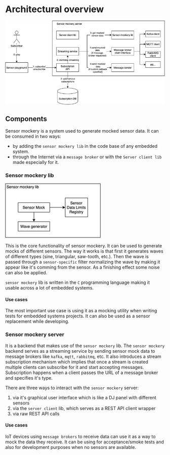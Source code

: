 # Architectural overview

![architectural overview](./img/overview.png)

## Components

Sensor mockery is a system used to generate mocked sensor data. It can be consumed in two ways:
- by adding the `sensor mockery lib` in the code base of any embedded system.
- through the Internet via a `message broker` or with the `Server client lib` made especially for it.

### Sensor mockery lib

![sensor mockery lib overview](./img/lib_overview.png)

This is the core functionality of sensor mockery. It can be used to generate mocks of different sensors. The way it works is that first it generates waves of different types (sine, triangular, saw-tooth, etc.). Then the wave is passed through a `sensor-specific` filter normalizing the wave by making it appear like it's comming from the sensor. As a finishing effect some noise can also be applied.

`sensor mockery` lib is written in the `C` programming language making it usable across a lot of embedded systems.

#### Use cases

The most important use case is using it as a mocking utility when writing tests for embedded systems projects. It can also be used as a sensor replacement while developing.

### Sensor mockery server

It is a backend that makes use of the `sensor mockery` lib. The `sensor mockery` backend serves as a streaming service by sending sensor mock data to message brokers like `kafka`, `mqtt`, `rabbitmq`, etc. It also introduces a stream subscription mechanism which implies that once a stream is created multiple clients can subscribe for it and start accepting messages. Subscription happens when a client passes the URL of a message broker and specifies it's type.

There are three ways to interact with the `sensor mockery` server:
1. via it's graphical user interface which is like a DJ panel with different sensors
1. via the `server client` lib, which serves as a REST API client wrapper
1. via raw REST API calls

#### Use cases

IoT devices using `message brokers` to receive data can use it as a way to mock the data they receive. It can be using for acceptance/smoke tests and also for development purposes when no sensors are available.
